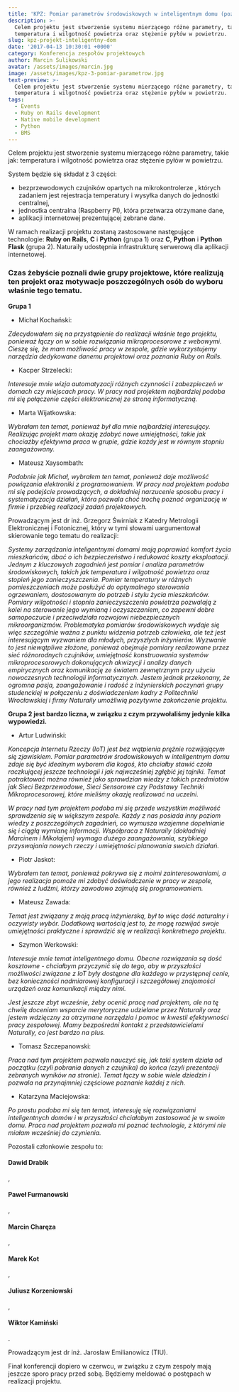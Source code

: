 ```yaml
---
title: 'KPZ: Pomiar parametrów środowiskowych w inteligentnym domu (poznaj projekt)'
description: >-
  Celem projektu jest stworzenie systemu mierzącego różne parametry, takie jak:
  temperatura i wilgotność powietrza oraz stężenie pyłów w powietrzu.
slug: kpz-projekt-inteligentny-dom
date: '2017-04-13 10:30:01 +0000'
category: Konferencja zespołów projektowych
author: Marcin Sulikowski
avatar: /assets/images/marcin.jpg
image: /assets/images/kpz-3-pomiar-parametrow.jpg
text-preview: >-
  Celem projektu jest stworzenie systemu mierzącego różne parametry, takie jak:
  temperatura i wilgotność powietrza oraz stężenie pyłów w powietrzu.
tags:
  - Events
  - Ruby on Rails development
  - Native mobile development
  - Python
  - BMS
---
```

Celem projektu jest stworzenie systemu mierzącego różne parametry, takie jak: temperatura i wilgotność powietrza oraz stężenie pyłów w powietrzu.

System będzie się składał z 3 części:

* bezprzewodowych czujników opartych na mikrokontrolerze , których zadaniem jest rejestracja  temperatury i wysyłka danych do jednostki centralnej,
* jednostka centralna (Raspberry PI), która przetwarza otrzymane dane,
* aplikacji internetowej prezentującej zebrane dane.

W ramach realizacji projektu zostaną zastosowane następujące technologie: **Ruby on Rails**, **C** i **Python** (grupa 1) oraz **C**, **Python** i **Python Flask** (grupa 2). Naturaily udostępnia infrastrukturę serwerową dla aplikacji internetowej.

### Czas żebyście poznali dwie **grupy projektowe**, które realizują ten projekt oraz motywacje poszczególnych osób do wyboru właśnie tego tematu.

**Grupa 1**

* <p class="text-underline">Michał Kochański:</p>

_Zdecydowałem się na przystąpienie do realizacji właśnie tego projektu, ponieważ łączy on w sobie rozwiązania mikroprocesorowe z webowymi. Cieszę się, że mam możliwość pracy w zespole, gdzie wykorzystujemy narzędzia dedykowane danemu projektowi oraz poznania Ruby on Rails._

* <p class="text-underline">Kacper Strzelecki:</p>

_Interesuje mnie wizja automatyzacji różnych czynności i zabezpieczeń w domach czy miejscach pracy. W pracy nad projektem najbardziej podoba mi się połączenie części elektronicznej ze stroną informatyczną._

* <p class="text-underline">Marta Wijatkowska:</p>

_Wybrałam ten temat, ponieważ był dla mnie najbardziej interesujący. Realizując projekt mam okazję zdobyć nowe umiejętności, takie jak chociażby efektywna praca w grupie, gdzie każdy jest w równym stopniu zaangażowany._

* <p class="text-underline">Mateusz Xaysombath:</p>

_Podobnie jak Michał, wybrałem ten temat, ponieważ daje możliwość powiązania elektroniki z programowaniem. W pracy nad projektem podoba mi się podejście prowadzących, a dokładniej narzucenie sposobu pracy i systematyzacja działań, która pozwala choć trochę poznać organizację w firmie i przebieg realizacji zadań projektowych._

Prowadzącym jest <span class="text-underline">dr inż. Grzegorz Świrniak z Katedry Metrologii Elektronicznej i Fotonicznej</span>, który w tymi słowami uargumentował skierowanie tego tematu do realizacji:

_Systemy zarządzania inteligentnymi domami mają poprawiać komfort życia mieszkańców, dbać o ich bezpieczeństwo i redukować koszty eksploatacji. Jednym z kluczowych zagadnień jest pomiar i analiza parametrów środowiskowych, takich jak temperatura i wilgotność powietrza oraz stopień jego zanieczyszczenia. Pomiar temperatury w różnych pomieszczeniach może posłużyć do optymalnego sterowania ogrzewaniem, dostosowanym do potrzeb i stylu życia mieszkańców. Pomiary wilgotności i stopnia zanieczyszczenia powietrza pozwalają z kolei na sterowanie jego wymianą i oczyszczaniem, co zapewni dobre samopoczucie i przeciwdziała rozwojowi niebezpiecznych mikroorganizmów. Problematyka pomiarów środowiskowych wydaje się więc szczególnie ważna z punktu widzenia potrzeb człowieka, ale też jest interesującym wyzwaniem dla młodych, przyszłych inżynierów. Wyzwanie to jest niewątpliwe złożone, ponieważ obejmuje pomiary realizowane przez sieć różnorodnych czujników, umiejętność konstruowania systemów mikroprocesorowych dokonujących akwizycji i analizy danych empirycznych oraz komunikację ze światem zewnętrznym przy użyciu nowoczesnych technologii informatycznych. Jestem jednak przekonany, że ogromna pasja,  zaangażowanie i radość z inżynierskich poczynań grupy studenckiej w połączeniu z doświadczeniem kadry z Politechniki Wrocławskiej i firmy Naturaily umożliwią pozytywne zakończenie projektu._

**Grupa 2 jest bardzo liczna, w związku z czym przywołaliśmy jedynie kilka wypowiedzi.**

* <p class="text-underline">Artur Ludwiński:</p>

_Koncepcja Internetu Rzeczy (IoT) jest bez wątpienia prężnie rozwijającym się zjawiskiem. Pomiar parametrów środowiskowych w inteligentnym domu zdaje się być idealnym wyborem dla kogoś, kto chciałby stawić czoła raczkującej jeszcze technologii i jak najwcześniej zgłębić jej tajniki. Temat potraktować można również jako sprawdzian wiedzy z takich przedmiotów jak Sieci Bezprzewodowe, Sieci Sensorowe czy Podstawy Techniki Mikroprocesorowej, które mieliśmy okazję realizować na uczelni._

_W pracy nad tym projektem podoba mi się przede wszystkim możliwość sprawdzenia się w większym zespole. Każdy z nas posiada inny poziom wiedzy z poszczególnych zagadnień, co wymusza wzajemne dopełnianie się i ciągłą wymianę informacji. Współpraca z Naturaily (dokładniej Marcinem i Mikołajem) wymaga dużego zaangażowania, szybkiego przyswajania nowych rzeczy i umiejętności planowania swoich działań._

* <p class="text-underline">Piotr Jaskot:</p>

_Wybrałem ten temat, ponieważ pokrywa się z moimi zainteresowaniami, a jego realizacja pomoże mi zdobyć doświadczenie w pracy w zespole, również z ludźmi, którzy zawodowo zajmują się programowaniem._

* <p class="text-underline">Mateusz Zawada:</p>

_Temat jest związany z moją pracą inżynierską, był to więc dość naturalny i oczywisty wybór. Dodatkową wartością jest to, że mogę rozwijać swoje umiejętności praktyczne i sprawdzić się w realizacji konkretnego projektu._

* <p class="text-underline">Szymon Werkowski:</p>

_Interesuje mnie temat inteligentnego domu. Obecne rozwiązania są dość kosztowne - chciałbym przyczynić się do tego, aby w przyszłości możliwości związane z IoT były dostępne dla każdego w przystępnej cenie, bez konieczności nadmiarowej konfiguracji i szczegółowej znajomości urządzeń oraz komunikacji między nimi._

_Jest jeszcze zbyt wcześnie, żeby ocenić pracę nad projektem, ale na tę chwilę doceniam wsparcie merytoryczne udzielane przez Naturaily oraz jestem wdzięczny za otrzymane narzędzia i pomoc w kwestii efektywności pracy zespołowej. Mamy bezpośredni kontakt z przedstawicielami Naturaily, co jest bardzo na plus._

* <p class="text-underline">Tomasz Szczepanowski:</p>

_Praca nad tym projektem pozwala nauczyć się, jak taki system działa od początku (czyli pobrania danych z czujnika) do końca (czyli prezentacji zebranych wyników na stronie). Temat łączy w sobie wiele dziedzin i pozwala na przynajmniej częściowe poznanie każdej z nich._

* <p class="text-underline">Katarzyna Maciejowska:</p>

_Po prostu podoba mi się ten temat, interesuję się rozwiązaniami inteligentnych domów i w przyszłości chciałabym zastosować je w swoim domu. Praca nad projektem pozwala mi poznać technologie, z którymi nie miałam wcześniej do czynienia._

<p class="text-inline no-margin-bottom"> Pozostali członkowie zespołu to: </p> <h4 class="text-inline">Dawid Drabik</h4>, <h4 class="text-inline">Paweł Furmanowski</h4>, <h4 class="text-inline">Marcin Charęza</h4>, <h4 class="text-inline">Marek Kot</h4>, <h4 class="text-inline">Juliusz Korzeniowski</h4>, <h4 class="text-inline">Wiktor Kamiński</h4>.

Prowadzącym jest <span class="text-underline">dr inż. Jarosław Emilianowicz (TIU)</span>.

Finał konferencji dopiero w czerwcu, w związku z czym zespoły mają jeszcze sporo pracy przed sobą. Będziemy meldować o postępach w realizacji projektu.

